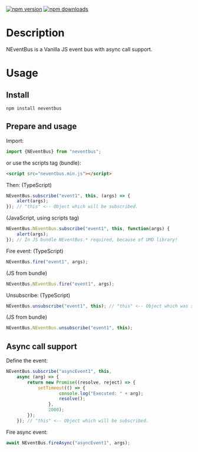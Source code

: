 [![npm version](https://img.shields.io/npm/v/neventbus.svg?style=flat-square)](https://www.npmjs.com/package/neventbus)
[![npm downloads](https://img.shields.io/npm/dm/neventbus.svg?style=flat-square)](https://www.npmjs.com/package/neventbus)

# Description
NEventBus is a Vanilla JS event bus with async call support.

# Usage

## Install
`npm install neventbus`

## Prepare and usage
Import:
```typescript
import {NEventBus} from "neventbus";
```
or use the scripts tag (bundle):
```html
<script src="neventbus.min.js"></script>
```
Then:
(TypeScript)
```typescript        
NEventBus.subscribe("event1", this, (args) => {
	alert(args);
}); // "this" <-- Object which will be subscribed.
```
(JavaScript, using scripts tag)
```javascript
NEventBus.NEventBus.subscribe("event1", this, function(args) {
	alert(args);
}); // In JS bundle NEventBus.* required, because of UMD library!
```
Fire event:
(TypeScript)
```typescript
NEventBus.fire("event1", args);
```
(JS from bundle)
```javascript
NEventBus.NEventBus.fire("event1", args);
```
Unsubscribe:
(TypeScript)
```typescript
NEventBus.unsubscribe("event1", this); // "this" <-- Object which was subscribed.
```
(JS from bundle)
```javascript
NEventBus.NEventBus.unsubscribe("event1", this);
```

## Async call support
Define the event:
```typescript        
NEventBus.subscribe("asyncEvent1", this, 
	async (arg) => {
        return new Promise((resolve, reject) => {
            setTimeout(() => {
                    console.log("Executed: " + arg);
                    resolve();
                },
                2000);
        });
    }); // "this" <-- Object which will be subscribed.
```
Fire async event:
```typescript
await NEventBus.fireAsync("asyncEvent1", args);
```
